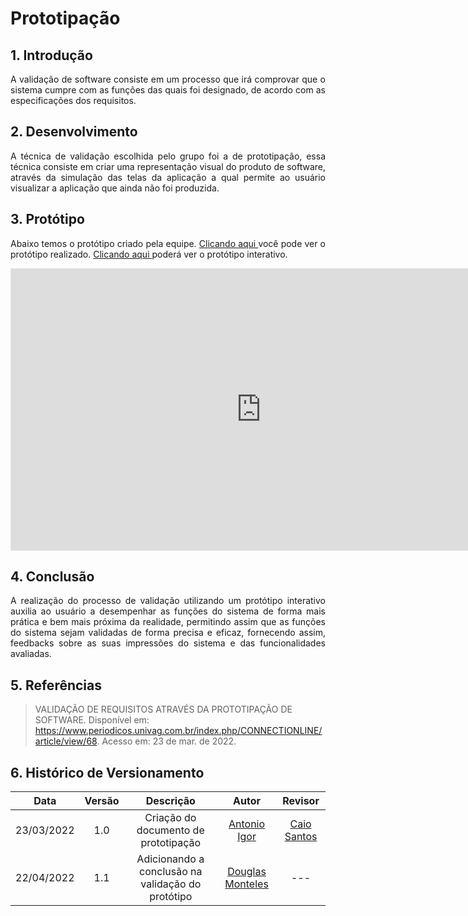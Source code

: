 # Prototipação

## 1. Introdução

<p align="justify">
A validação de software consiste em um processo que irá comprovar que o sistema cumpre com as funções das quais foi designado, de acordo com as especificações dos requisitos.
</p>

## 2. Desenvolvimento

<p align="justify">
A técnica de validação escolhida pelo grupo foi a de prototipação, essa técnica consiste em criar uma representação visual do produto de software, através da simulação das telas da aplicação a qual permite ao usuário visualizar a aplicação que ainda não foi produzida.
</p>

## 3. Protótipo

<p align="justify">
Abaixo temos o protótipo criado pela equipe. <a href="https://www.figma.com/file/VginPs14MkoyTvhRO68iZo/Prot%C3%B3tipo-IHC---Amazon-Prime-Video?node-id=0%3A1"> Clicando aqui </a> você pode ver o protótipo realizado. <a href="https://www.figma.com/proto/VginPs14MkoyTvhRO68iZo/Prot%C3%B3tipo-IHC---Amazon-Prime-Video?node-id=0%3A1&scaling=contain&page-id=0%3A1&starting-point-node-id=1%3A8"> Clicando aqui </a> poderá ver o protótipo interativo.
</p>

<iframe style="border: 1px solid rgba(0, 0, 0, 0.1);" width="800" height="450" src="https://www.figma.com/embed?embed_host=share&url=https%3A%2F%2Fwww.figma.com%2Ffile%2FVginPs14MkoyTvhRO68iZo%2FProt%25C3%25B3tipo-IHC---Amazon-Prime-Video%3Fnode-id%3D0%253A1" allowfullscreen></iframe>

## 4. Conclusão

<p align="justify">
  A realização do processo de validação utilizando um protótipo interativo auxilia ao usuário a desempenhar as funções do sistema de forma mais prática e bem mais próxima da realidade, permitindo assim que as funções do sistema sejam validadas de forma precisa e eficaz, fornecendo assim, feedbacks sobre as suas impressões do sistema e das funcionalidades avaliadas.
</p>

## 5. Referências

> VALIDAÇÃO DE REQUISITOS ATRAVÉS DA PROTOTIPAÇÃO DE SOFTWARE. Disponível em: https://www.periodicos.univag.com.br/index.php/CONNECTIONLINE/article/view/68. Acesso em: 23 de mar. de 2022.

## 6. Histórico de Versionamento

| Data | Versão | Descrição | Autor | Revisor |
| :--: | :----: | :-------: | :-------: | :-------: |
| 23/03/2022  | 1.0 | Criação do documento de prototipação | [Antonio Igor](https://github.com/antonioigorcarvalho) |[Caio Santos](https://github.com/caiobsantos)|
| 22/04/2022  | 1.1 | Adicionando a conclusão na validação do protótipo | [Douglas Monteles](https://github.com/douglasmonteles) | --- |
